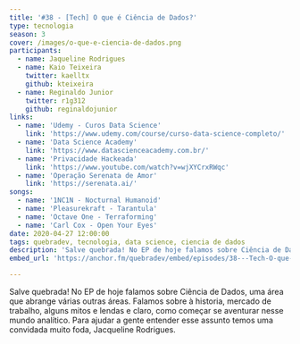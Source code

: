 ```yaml
---
title: '#38 - [Tech] O que é Ciência de Dados?'
type: tecnologia
season: 3
cover: /images/o-que-e-ciencia-de-dados.png
participants:
  - name: Jaqueline Rodrigues
  - name: Kaio Teixeira
    twitter: kaelltx
    github: kteixeira
  - name: Reginaldo Junior
    twitter: r1g312
    github: reginaldojunior
links:
  - name: 'Udemy - Curos Data Science'
    link: 'https://www.udemy.com/course/curso-data-science-completo/'
  - name: 'Data Science Academy'
    link: 'https://www.datascienceacademy.com.br/'
  - name: 'Privacidade Hackeada'
    link: 'https://www.youtube.com/watch?v=wjXYCrxRWqc'
  - name: 'Operação Serenata de Amor'
    link: 'https://serenata.ai/'
songs:
  - name: '1NC1N - Nocturnal Humanoid'
  - name: 'Pleasurekraft - Tarantula'
  - name: 'Octave One - Terraforming'
  - name: 'Carl Cox - Open Your Eyes'
date: 2020-04-27 12:00:00
tags: quebradev, tecnologia, data science, ciencia de dados
description: 'Salve quebrada! No EP de hoje falamos sobre Ciência de Dados, uma área que abrange várias outras áreas. Falamos sobre à historia, mercado de trabalho, alguns mitos e lendas e claro, como começar se aventurar nesse mundo analítico.'
embed_url: 'https://anchor.fm/quebradev/embed/episodes/38---Tech-O-que-e-Cincia-de-Dados-ed8elj'

---
```


Salve quebrada! No EP de hoje falamos sobre Ciência de Dados, uma área que abrange várias outras áreas. 
Falamos sobre à historia, mercado de trabalho, alguns mitos e lendas e claro, como começar se aventurar nesse mundo analítico.
Para ajudar a gente entender esse assunto temos uma convidada muito foda, Jacqueline Rodrigues.